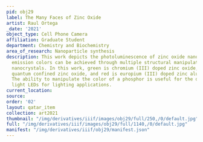 ```yaml
---
pid: obj29
label: The Many Faces of Zinc Oxide
artist: Raul Ortega
_date: '2021'
object_type: Cell Phone Camera
affiliation: Graduate Student
department: Chemistry and Biochemistry
area_of_research: Nanoparticle synthesis
description: This work depicts the photoluminescence of zinc oxide nanocrystals. Different
  emission colors can be achieved through multiple structural manipulations of these
  nanocrystals. In this work, green is chromium (III) doped zinc oxide, yellow is
  quantum confined zinc oxide, and red is europium (III) doped zinc aluminum oxide.
  The ability to manipulate the color of a phosphor is useful for the design of white
  light LEDs for lighting applications.
current_location: 
source: 
order: '02'
layout: qatar_item
collection: art2021
thumbnail: "/img/derivatives/iiif/images/obj29/full/250,/0/default.jpg"
full: "/img/derivatives/iiif/images/obj29/full/1140,/0/default.jpg"
manifest: "/img/derivatives/iiif/obj29/manifest.json"
---
```

